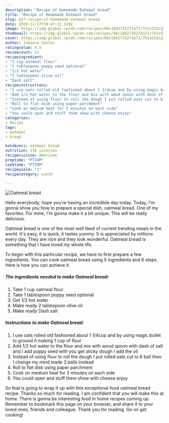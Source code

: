 ```yaml
---
description: "Recipe of Homemade Oatmeal bread"
title: "Recipe of Homemade Oatmeal bread"
slug: 627-recipe-of-homemade-oatmeal-bread
date: 2020-11-17T19:47:31.319Z
image: https://img-global.cpcdn.com/recipes/06c18d2735273a71/751x532cq70/oatmeal-bread-recipe-main-photo.jpg
thumbnail: https://img-global.cpcdn.com/recipes/06c18d2735273a71/751x532cq70/oatmeal-bread-recipe-main-photo.jpg
cover: https://img-global.cpcdn.com/recipes/06c18d2735273a71/751x532cq70/oatmeal-bread-recipe-main-photo.jpg
author: Johanna Santos
ratingvalue: 4.5
reviewcount: 13
recipeingredient:
- "1 cup oatmeal flour"
- "1 tablespoon poppy seed optional"
- "1/2 hot water"
- "2 tablespoon olive oil"
- "Dash salt"
recipeinstructions:
- "I use oats rolled old fashioned about 1 1/4cup and by using magic bullet to ground it making 1 cup of flour"
- "Add 1/2 hot water to the flour and mix with wood spoon with dash of salt and I add poppy seed with you get sticky dough I add the oil"
- "Instead of using flour to roll the dough I put rolled oats cut to 6 ball then I change my mind made 3 balls instead"
- "Roll to flat disk using paper parchment"
- "Cook on medium heat for 3 minutes on each side"
- "You could open and stuff them show with cheese enjoy"
categories:
- Recipe
tags:
- oatmeal
- bread

katakunci: oatmeal bread 
nutrition: 139 calories
recipecuisine: American
preptime: "PT24M"
cooktime: "PT59M"
recipeyield: "1"
recipecategory: Lunch

---
```



![Oatmeal bread](https://img-global.cpcdn.com/recipes/06c18d2735273a71/751x532cq70/oatmeal-bread-recipe-main-photo.jpg)

Hello everybody, hope you're having an incredible day today. Today, I'm gonna show you how to prepare a special dish, oatmeal bread. One of my favorites. For mine, I'm gonna make it a bit unique. This will be really delicious.



Oatmeal bread is one of the most well liked of current trending meals in the world. It's easy, it is quick, it tastes yummy. It is appreciated by millions every day. They are nice and they look wonderful. Oatmeal bread is something that I have loved my whole life.


To begin with this particular recipe, we have to first prepare a few ingredients. You can cook oatmeal bread using 5 ingredients and 6 steps. Here is how you can achieve it.

<!--inarticleads1-->

##### The ingredients needed to make Oatmeal bread:

1. Take 1 cup oatmeal flour
1. Take 1 tablespoon poppy seed optional
1. Get 1/2 hot water
1. Make ready 2 tablespoon olive oil
1. Make ready Dash salt




<!--inarticleads2-->

##### Instructions to make Oatmeal bread:

1. I use oats rolled old fashioned about 1 1/4cup and by using magic bullet to ground it making 1 cup of flour
1. Add 1/2 hot water to the flour and mix with wood spoon with dash of salt and I add poppy seed with you get sticky dough I add the oil
1. Instead of using flour to roll the dough I put rolled oats cut to 6 ball then I change my mind made 3 balls instead
1. Roll to flat disk using paper parchment
1. Cook on medium heat for 3 minutes on each side
1. You could open and stuff them show with cheese enjoy




So that is going to wrap it up with this exceptional food oatmeal bread recipe. Thanks so much for reading. I am confident that you will make this at home. There is gonna be interesting food in home recipes coming up. Remember to bookmark this page on your browser, and share it to your loved ones, friends and colleague. Thank you for reading. Go on get cooking!
